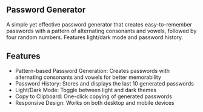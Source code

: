 ## Password Generator

A simple yet effective password generator that creates easy-to-remember passwords with a pattern of alternating consonants and vowels, followed by four random numbers. Features light/dark mode and password history.

## Features
- Pattern-based Password Generation: Creates passwords with alternating consonants and vowels for better memorability
- Password History: Stores and displays the last 10 generated passwords
- Light/Dark Mode: Toggle between light and dark themes
- Copy to Clipboard: One-click copying of generated passwords
- Responsive Design: Works on both desktop and mobile devices
